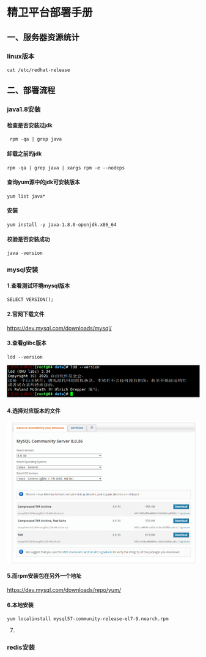 # 精卫平台部署手册

## 一、服务器资源统计

### linux版本

```shell
cat /etc/redhat-release
```



## 二、部署流程

### java1.8安装

#### 检查是否安装过jdk

```shell
 rpm -qa | grep java
```

#### 卸载之前的jdk

```shell
rpm -qa | grep java | xargs rpm -e --nodeps
```

#### 查询yum源中的jdk可安装版本

```shell
yum list java*
```

#### 安装

```shell
yum install -y java-1.8.0-openjdk.x86_64 
```

#### 校验是否安装成功

```shell
java -version
```

### mysql安装

#### 1.查看测试环境mysql版本

```
SELECT VERSION();
```

#### 2.官网下载文件

https://dev.mysql.com/downloads/mysql/

#### 3.查看glibc版本

```
ldd --version
```

![image-20240411143558448](https://raw.githubusercontent.com/qkd90/figureBed/main/202404111443876.png)

#### 4.选择对应版本的文件

![image-20240411144422846](https://raw.githubusercontent.com/qkd90/figureBed/main/202404111444881.png)

#### 5.而rpm安装包在另外一个地址

https://dev.mysql.com/downloads/repo/yum/

#### 6.本地安装

```
yum localinstall mysql57-community-release-el7-9.noarch.rpm
```

7.

### redis安装

